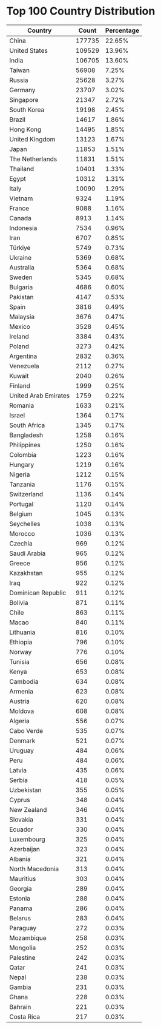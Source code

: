 # Top 100 Country Distribution
| Country | Count | Percentage |
|----|----|----|
| China | 177735 | 22.65% |
| United States | 109529 | 13.96% |
| India | 106705 | 13.60% |
| Taiwan | 56908 | 7.25% |
| Russia | 25628 | 3.27% |
| Germany | 23707 | 3.02% |
| Singapore | 21347 | 2.72% |
| South Korea | 19198 | 2.45% |
| Brazil | 14617 | 1.86% |
| Hong Kong | 14495 | 1.85% |
| United Kingdom | 13123 | 1.67% |
| Japan | 11853 | 1.51% |
| The Netherlands | 11831 | 1.51% |
| Thailand | 10401 | 1.33% |
| Egypt | 10312 | 1.31% |
| Italy | 10090 | 1.29% |
| Vietnam | 9324 | 1.19% |
| France | 9088 | 1.16% |
| Canada | 8913 | 1.14% |
| Indonesia | 7534 | 0.96% |
| Iran | 6707 | 0.85% |
| Türkiye | 5749 | 0.73% |
| Ukraine | 5369 | 0.68% |
| Australia | 5364 | 0.68% |
| Sweden | 5345 | 0.68% |
| Bulgaria | 4686 | 0.60% |
| Pakistan | 4147 | 0.53% |
| Spain | 3816 | 0.49% |
| Malaysia | 3676 | 0.47% |
| Mexico | 3528 | 0.45% |
| Ireland | 3384 | 0.43% |
| Poland | 3273 | 0.42% |
| Argentina | 2832 | 0.36% |
| Venezuela | 2112 | 0.27% |
| Kuwait | 2040 | 0.26% |
| Finland | 1999 | 0.25% |
| United Arab Emirates | 1759 | 0.22% |
| Romania | 1633 | 0.21% |
| Israel | 1364 | 0.17% |
| South Africa | 1345 | 0.17% |
| Bangladesh | 1258 | 0.16% |
| Philippines | 1250 | 0.16% |
| Colombia | 1223 | 0.16% |
| Hungary | 1219 | 0.16% |
| Nigeria | 1212 | 0.15% |
| Tanzania | 1176 | 0.15% |
| Switzerland | 1136 | 0.14% |
| Portugal | 1120 | 0.14% |
| Belgium | 1045 | 0.13% |
| Seychelles | 1038 | 0.13% |
| Morocco | 1036 | 0.13% |
| Czechia | 969 | 0.12% |
| Saudi Arabia | 965 | 0.12% |
| Greece | 956 | 0.12% |
| Kazakhstan | 955 | 0.12% |
| Iraq | 922 | 0.12% |
| Dominican Republic | 911 | 0.12% |
| Bolivia | 871 | 0.11% |
| Chile | 863 | 0.11% |
| Macao | 840 | 0.11% |
| Lithuania | 816 | 0.10% |
| Ethiopia | 796 | 0.10% |
| Norway | 776 | 0.10% |
| Tunisia | 656 | 0.08% |
| Kenya | 653 | 0.08% |
| Cambodia | 634 | 0.08% |
| Armenia | 623 | 0.08% |
| Austria | 620 | 0.08% |
| Moldova | 608 | 0.08% |
| Algeria | 556 | 0.07% |
| Cabo Verde | 535 | 0.07% |
| Denmark | 521 | 0.07% |
| Uruguay | 484 | 0.06% |
| Peru | 484 | 0.06% |
| Latvia | 435 | 0.06% |
| Serbia | 418 | 0.05% |
| Uzbekistan | 355 | 0.05% |
| Cyprus | 348 | 0.04% |
| New Zealand | 346 | 0.04% |
| Slovakia | 331 | 0.04% |
| Ecuador | 330 | 0.04% |
| Luxembourg | 325 | 0.04% |
| Azerbaijan | 323 | 0.04% |
| Albania | 321 | 0.04% |
| North Macedonia | 313 | 0.04% |
| Mauritius | 303 | 0.04% |
| Georgia | 289 | 0.04% |
| Estonia | 288 | 0.04% |
| Panama | 286 | 0.04% |
| Belarus | 283 | 0.04% |
| Paraguay | 272 | 0.03% |
| Mozambique | 258 | 0.03% |
| Mongolia | 252 | 0.03% |
| Palestine | 242 | 0.03% |
| Qatar | 241 | 0.03% |
| Nepal | 238 | 0.03% |
| Gambia | 231 | 0.03% |
| Ghana | 228 | 0.03% |
| Bahrain | 221 | 0.03% |
| Costa Rica | 217 | 0.03% |

